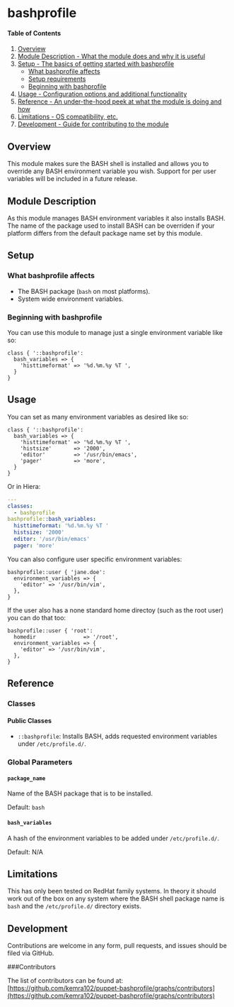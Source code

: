 # bashprofile

#### Table of Contents

1. [Overview](#overview)
2. [Module Description - What the module does and why it is useful](#module-description)
3. [Setup - The basics of getting started with bashprofile](#setup)
    * [What bashprofile affects](#what-bashprofile-affects)
    * [Setup requirements](#setup-requirements)
    * [Beginning with bashprofile](#beginning-with-bashprofile)
4. [Usage - Configuration options and additional functionality](#usage)
5. [Reference - An under-the-hood peek at what the module is doing and how](#reference)
5. [Limitations - OS compatibility, etc.](#limitations)
6. [Development - Guide for contributing to the module](#development)

## Overview

This module makes sure the BASH shell is installed and allows you to override any BASH environment variable you wish. Support for per user variables will be included in a future release.

## Module Description

As this module manages BASH environment variables it also installs BASH. The name of the package used to install BASH can be overriden if your platform differs from the default package name set by this module.

## Setup

### What bashprofile affects

* The BASH package (```bash``` on most platforms).
* System wide environment variables.

### Beginning with bashprofile

You can use this module to manage just a single environment variable like so:

```puppet
class { '::bashprofile':
  bash_variables => {
    'histtimeformat' => '%d.%m.%y %T ',
  }
}
```

## Usage

You can set as many environment variables as desired like so:

```puppet
class { '::bashprofile':
  bash_variables => {
    'histtimeformat' => '%d.%m.%y %T ',
    'histsize'       => '2000',
    'editor'         => '/usr/bin/emacs',
    'pager'          => 'more',
  }
}
```

Or in Hiera:

```yaml
---
classes:
  - bashprofile
bashprofile::bash_variables:
  histtimeformat: '%d.%m.%y %T '
  histsize: '2000'
  editor: '/usr/bin/emacs'
  pager: 'more'
```

You can also configure user specific environment variables:

```puppet
bashprofile::user { 'jane.doe':
  environment_variables => {
    'editor' => '/usr/bin/vim',
  },
}
```

If the user also has a none standard home directoy (such as the root user) you can do that too:

```puppet
bashprofile::user { 'root':
  homedir               => '/root',
  environment_variables => {
    'editor' => '/usr/bin/vim',
  },
}
```

## Reference

### Classes

#### Public Classes

* `::bashprofile`: Installs BASH, adds requested environment variables under `/etc/profile.d/`.

### Global Parameters

#### `package_name`

Name of the BASH package that is to be installed.

Default: `bash`

#### `bash_variables`

A hash of the environment variables to be added under `/etc/profile.d/`.

Default: N/A

## Limitations

This has only been tested on RedHat family systems. In theory it should work out of the box on any system where the BASH shell package name is `bash` and the `/etc/profile.d/` directory exists.

## Development

Contributions are welcome in any form, pull requests, and issues should be filed via GitHub.

###Contributors

The list of contributors can be found at: [https://github.com/kemra102/puppet-bashprofile/graphs/contributors](https://github.com/kemra102/puppet-bashprofile/graphs/contributors)
